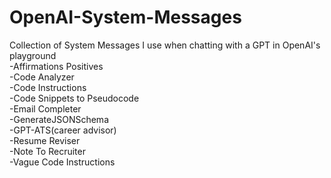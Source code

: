# OpenAI-System-Messages
Collection of System Messages I use when chatting with a GPT in OpenAI's playground  
-Affirmations Positives  
-Code Analyzer  
-Code Instructions  
-Code Snippets to Pseudocode  
-Email Completer  
-GenerateJSONSchema  
-GPT-ATS(career advisor)  
-Resume Reviser  
-Note To Recruiter  
-Vague Code Instructions  


